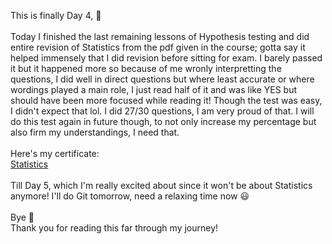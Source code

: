 This is finally Day 4, 🎊
<br><br>
Today I finished the last remaining lessons of Hypothesis testing and did entire revision of Statistics from the pdf given in the course; gotta say it helped immensely that I did revision before sitting for exam. I barely passed it but it happened more so because of me wronly interpretting the questions, I did well in direct questions but where least accurate or where wordings played a main role, I just read half of it and was like YES but should have been more focused while reading it! Though the test was easy, I didn't expect that lol. I did 27/30 questions, I am very proud of that. I will do this test again in future though, to not only increase my percentage but also firm my understandings, I need that.
<br><br>
Here's my certificate:
<br>
[Statistics](https://learn.365datascience.com/c/22ad4a34ad/)
<br><br>
Till Day 5, which I'm really excited about since it won't be about Statistics anymore! I'll do Git tomorrow, need a relaxing time now 😃
<br><br>
Bye 👋
<br>
Thank you for reading this far through my journey!
